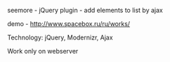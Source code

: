 seemore - jQuery plugin - add elements to list by ajax

demo - http://www.spacebox.ru/ru/works/

Technology: jQuery, Modernizr, Ajax

Work only on webserver

